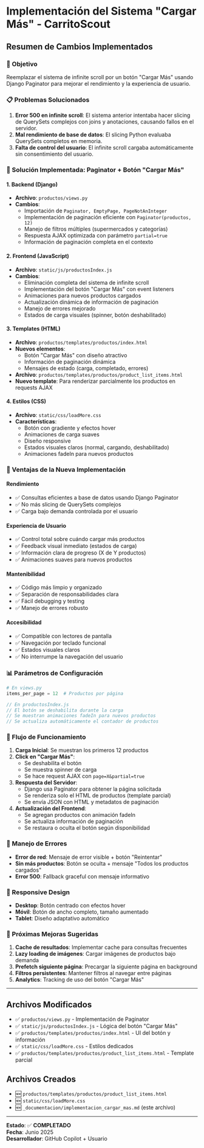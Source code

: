 # Implementación del Sistema "Cargar Más" - CarritoScout

## Resumen de Cambios Implementados

### 🎯 Objetivo
Reemplazar el sistema de infinite scroll por un botón "Cargar Más" usando Django Paginator para mejorar el rendimiento y la experiencia de usuario.

### 📋 Problemas Solucionados
1. **Error 500 en infinite scroll**: El sistema anterior intentaba hacer slicing de QuerySets complejos con joins y anotaciones, causando fallos en el servidor.
2. **Mal rendimiento de base de datos**: El slicing Python evaluaba QuerySets completos en memoria.
3. **Falta de control del usuario**: El infinite scroll cargaba automáticamente sin consentimiento del usuario.

### 🔧 Solución Implementada: **Paginator + Botón "Cargar Más"**

#### 1. **Backend (Django)**
- **Archivo**: `productos/views.py`
- **Cambios**:
  - Importación de `Paginator, EmptyPage, PageNotAnInteger`
  - Implementación de paginación eficiente con `Paginator(productos, 12)`
  - Manejo de filtros múltiples (supermercados y categorías)
  - Respuesta AJAX optimizada con parámetro `partial=true`
  - Información de paginación completa en el contexto

#### 2. **Frontend (JavaScript)**
- **Archivo**: `static/js/productosIndex.js`
- **Cambios**:
  - Eliminación completa del sistema de infinite scroll
  - Implementación del botón "Cargar Más" con event listeners
  - Animaciones para nuevos productos cargados
  - Actualización dinámica de información de paginación
  - Manejo de errores mejorado
  - Estados de carga visuales (spinner, botón deshabilitado)

#### 3. **Templates (HTML)**
- **Archivo**: `productos/templates/productos/index.html`
- **Nuevos elementos**:
  - Botón "Cargar Más" con diseño atractivo
  - Información de paginación dinámica
  - Mensajes de estado (carga, completado, errores)
- **Archivo**: `productos/templates/productos/product_list_items.html`
- **Nuevo template**: Para renderizar parcialmente los productos en requests AJAX

#### 4. **Estilos (CSS)**
- **Archivo**: `static/css/loadMore.css`
- **Características**:
  - Botón con gradiente y efectos hover
  - Animaciones de carga suaves
  - Diseño responsive
  - Estados visuales claros (normal, cargando, deshabilitado)
  - Animaciones fadeIn para nuevos productos

### 🚀 Ventajas de la Nueva Implementación

#### **Rendimiento**
- ✅ Consultas eficientes a base de datos usando Django Paginator
- ✅ No más slicing de QuerySets complejos
- ✅ Carga bajo demanda controlada por el usuario

#### **Experiencia de Usuario**
- ✅ Control total sobre cuándo cargar más productos
- ✅ Feedback visual inmediato (estados de carga)
- ✅ Información clara de progreso (X de Y productos)
- ✅ Animaciones suaves para nuevos productos

#### **Mantenibilidad**
- ✅ Código más limpio y organizado
- ✅ Separación de responsabilidades clara
- ✅ Fácil debugging y testing
- ✅ Manejo de errores robusto

#### **Accesibilidad**
- ✅ Compatible con lectores de pantalla
- ✅ Navegación por teclado funcional
- ✅ Estados visuales claros
- ✅ No interrumpe la navegación del usuario

### 📊 Parámetros de Configuración

```python
# En views.py
items_per_page = 12  # Productos por página
```

```javascript
// En productosIndex.js
// El botón se deshabilita durante la carga
// Se muestran animaciones fadeIn para nuevos productos
// Se actualiza automáticamente el contador de productos
```

### 🔄 Flujo de Funcionamiento

1. **Carga Inicial**: Se muestran los primeros 12 productos
2. **Click en "Cargar Más"**: 
   - Se deshabilita el botón
   - Se muestra spinner de carga
   - Se hace request AJAX con `page=X&partial=true`
3. **Respuesta del Servidor**:
   - Django usa Paginator para obtener la página solicitada
   - Se renderiza solo el HTML de productos (template parcial)
   - Se envía JSON con HTML y metadatos de paginación
4. **Actualización del Frontend**:
   - Se agregan productos con animación fadeIn
   - Se actualiza información de paginación
   - Se restaura o oculta el botón según disponibilidad

### 🐛 Manejo de Errores

- **Error de red**: Mensaje de error visible + botón "Reintentar"
- **Sin más productos**: Botón se oculta + mensaje "Todos los productos cargados"
- **Error 500**: Fallback graceful con mensaje informativo

### 📱 Responsive Design

- **Desktop**: Botón centrado con efectos hover
- **Móvil**: Botón de ancho completo, tamaño aumentado
- **Tablet**: Diseño adaptativo automático

### 🔮 Próximas Mejoras Sugeridas

1. **Cache de resultados**: Implementar cache para consultas frecuentes
2. **Lazy loading de imágenes**: Cargar imágenes de productos bajo demanda
3. **Prefetch siguiente página**: Precargar la siguiente página en background
4. **Filtros persistentes**: Mantener filtros al navegar entre páginas
5. **Analytics**: Tracking de uso del botón "Cargar Más"

---

## Archivos Modificados

- ✅ `productos/views.py` - Implementación de Paginator
- ✅ `static/js/productosIndex.js` - Lógica del botón "Cargar Más"
- ✅ `productos/templates/productos/index.html` - UI del botón y información
- ✅ `static/css/loadMore.css` - Estilos dedicados
- ✅ `productos/templates/productos/product_list_items.html` - Template parcial

## Archivos Creados

- 🆕 `productos/templates/productos/product_list_items.html`
- 🆕 `static/css/loadMore.css`
- 🆕 `_documentacion/implementacion_cargar_mas.md` (este archivo)

---

**Estado**: ✅ **COMPLETADO**  
**Fecha**: Junio 2025  
**Desarrollador**: GitHub Copilot + Usuario
